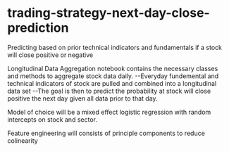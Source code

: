 # trading-strategy-next-day-close-prediction
Predicting based on prior technical indicators and fundamentals if a stock will close positive or negative 


Longitudinal Data Aggregation notebook contains the necessary classes and methods to aggregate stock data daily. 
--Everyday fundemental and technical indicators of stock are pulled and combined into a longitudinal data set
--The goal is then to predict the probability at stock will close positive the next day given all data prior to that day. 

Model of choice will be a mixed effect logistic regression with random intercepts on stock and sector.

Feature engineering will consists of principle components to reduce colinearity 
